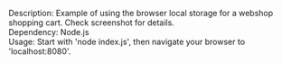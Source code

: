 Description: Example of using the browser local storage for a webshop shopping cart. Check screenshot for details.\
Dependency: Node.js\
Usage: Start with 'node index.js', then navigate your browser to 'localhost:8080'.